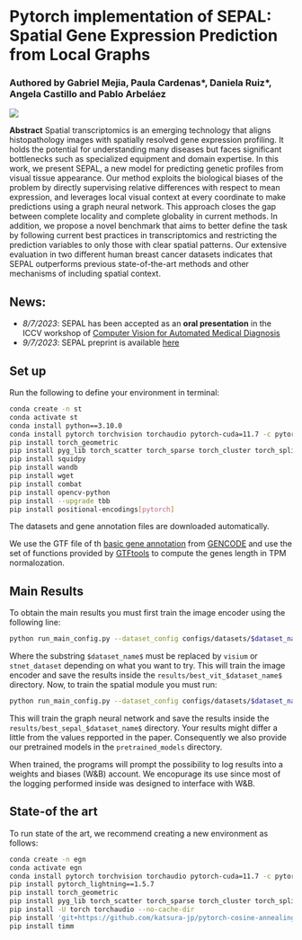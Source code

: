 # Pytorch implementation of SEPAL: Spatial Gene Expression Prediction from Local Graphs

### Authored by Gabriel Mejia, Paula Cardenas*, Daniela Ruiz*, Angela Castillo and Pablo Arbeláez

![](Figures/OVERVIEW.png)

**Abstract**
Spatial transcriptomics is an emerging technology that aligns histopathology images with spatially resolved gene expression profiling. It holds the potential for understanding many diseases but faces significant bottlenecks such as specialized equipment and domain expertise. In this work, we present SEPAL, a new model for predicting genetic profiles from visual tissue appearance. Our method exploits the biological biases of the problem by directly supervising relative differences with respect to mean expression, and leverages local visual context at every coordinate to make predictions using a graph neural network. This approach closes the gap between complete locality and complete globality in current methods. In addition, we propose a novel benchmark that aims to better define the task by following current best practices in transcriptomics and restricting the prediction variables to only those with clear spatial patterns. Our extensive evaluation in two different human breast cancer datasets indicates that SEPAL outperforms previous state-of-the-art methods and other mechanisms of including spatial context.

## News:

* _8/7/2023_: SEPAL has been accepted as an **oral presentation** in the ICCV workshop of [Computer Vision for Automated Medical Diagnosis](https://cvamd2023.github.io/)
* _9/7/2023_: SEPAL preprint is available [here](https://doi.org/10.48550/arXiv.2309.01036)

## Set up

Run the following to define your environment in terminal:

```bash
conda create -n st
conda activate st
conda install python==3.10.0
conda install pytorch torchvision torchaudio pytorch-cuda=11.7 -c pytorch -c nvidia
pip install torch_geometric
pip install pyg_lib torch_scatter torch_sparse torch_cluster torch_spline_conv -f https://data.pyg.org/whl/torch-2.0.0+cu117.html
pip install squidpy
pip install wandb
pip install wget
pip install combat
pip install opencv-python
pip install --upgrade tbb
pip install positional-encodings[pytorch]
```

The datasets and gene annotation files are downloaded automatically.

We use the GTF file of th [basic gene annotation](https://ftp.ebi.ac.uk/pub/databases/gencode/Gencode_human/release_43/gencode.v43.basic.annotation.gtf.gz) from [GENCODE](https://www.gencodegenes.org/human/) and use the set of functions provided by [GTFtools](https://www.genemine.org/gtftools.php) to compute the genes length in TPM normalozation. 


## Main Results

To obtain the main results you must first train the image encoder using the following line:

```bash
python run_main_config.py --dataset_config configs/datasets/$dataset_name$_deltas.json --model_config configs/models/best_vit_$dataset_name$.json --train_config configs/training/best_vit_$dataset_name$.json 
```

Where the substring `$dataset_name$` must be replaced by `visium` or `stnet_dataset` depending on what you want to try. This will train the image encoder and save the results inside the `results/best_vit_$dataset_name$` directory. Now, to train the spatial module you must run:

```bash
python run_main_config.py --dataset_config configs/datasets/$dataset_name$_deltas.json --model_config configs/models/best_sepal_$dataset_name$.json --train_config configs/training/best_sepal_$dataset_name$.json 
```

This will train the graph neural network and save the results inside the `results/best_sepal_$dataset_name$` directory. Your results might differ a little from the values repported in the paper. Consequently we also provide our pretrained models in the `pretrained_models` directory.

When trained, the programs will prompt the possibility to log results into a weights and biases (W&B) account. We encopurage its use since most of the logging performed inside was designed to interface with W&B.


## State-of the art

To run state of the art, we recommend creating a new environment as follows:

```bash
conda create -n egn
conda activate egn
conda install pytorch torchvision torchaudio pytorch-cuda=11.7 -c pytorch -c nvidia
pip install pytorch_lightning==1.5.7
pip install torch_geometric
pip install pyg_lib torch_scatter torch_sparse torch_cluster torch_spline_conv -f https://data.pyg.org/whl/torch-2.0.0+cu117.html
pip install -U torch torchaudio --no-cache-dir
pip install 'git+https://github.com/katsura-jp/pytorch-cosine-annealing-with-warmup'
pip install timm
```
